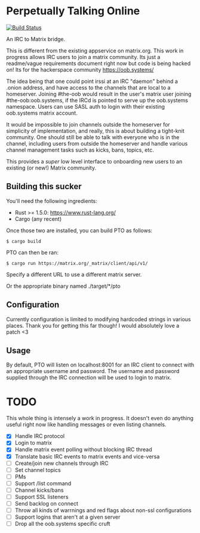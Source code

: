 # Perpetually Talking Online

[![Build Status](https://travis-ci.org/tdfischer/pto.svg?branch=master)](https://travis-ci.org/tdfischer/pto)

An IRC to Matrix bridge.

This is different from the existing appservice on matrix.org. This work in
progress allows IRC users to join a matrix community. Its just a readme/vague
requirements document right now but code is being hacked on! Its for the
hackerspace community https://oob.systems/

The idea being that one could point irssi at an IRC "daemon" behind a .onion
address, and have access to the channels that are local to a homeserver. Joining
\#the-oob would result in the user's matrix user joining \#the-oob:oob.systems, if
the IRCd is pointed to serve up the oob.systems namespace. Users can use SASL
auth to login with their existing oob.systems matrix account.

It would be impossible to join channels outside the homeserver for simplicity of
implementation, and really, this is about building a tight-knit community. One
should still be able to talk with everyone who is in the channel, including
users from outside the homeserver and handle various channel management tasks
such as kicks, bans, topics, etc.

This provides a *super* low level interface to onboarding new users to an
existing (or new!) Matrix community.

## Building this sucker

You'll need the following ingredients: 

- Rust >= 1.5.0: https://www.rust-lang.org/
- Cargo (any recent)

Once those two are installed, you can build PTO as follows:

  ``$ cargo build``

PTO can then be ran:

  ``$ cargo run https://matrix.org/_matrix/client/api/v1/``

Specify a different URL to use a different matrix server.

Or the appropriate binary named ./target/*/pto

## Configuration

Currently configuration is limited to modifying hardcoded strings in various
places. Thank you for getting this far though! I would absolutely love a patch
<3

## Usage

By default, PTO will listen on localhost:8001 for an IRC client to connect with
an appropriate username and password. The username and password supplied through
the IRC connection will be used to login to matrix.

# TODO

This whole thing is intensely a work in progress. It doesn't even do anything
useful right now like handling messages or even listing channels.

- [X] Handle IRC protocol
- [X] Login to matrix
- [X] Handle matrix event polling without blocking IRC thread
- [X] Translate basic IRC events to matrix events and vice-versa
- [ ] Create/join new channels through IRC
- [ ] Set channel topics
- [ ] PMs
- [ ] Support /list command
- [ ] Channel kicks/bans
- [ ] Support SSL listeners
- [ ] Send backlog on connect
- [ ] Throw all kinds of warrnings and red flags about non-ssl configurations
- [ ] Support logins that aren't at a given server
- [ ] Drop all the oob.systems specific cruft
